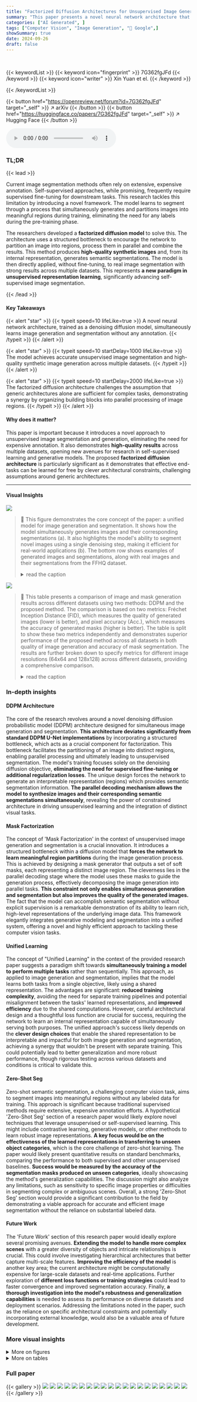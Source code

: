 ```yaml
---
title: "Factorized Diffusion Architectures for Unsupervised Image Generation and Segmentation"
summary: "This paper presents a novel neural network architecture that simultaneously learns to generate and segment images in an unsupervised manner, achieving accurate results across multiple datasets without..."
categories: ["AI Generated", ]
tags: ["Computer Vision", "Image Generation", "🏢 Google",]
showSummary: true
date: 2024-09-26
draft: false
---
```


<br>

{{< keywordList >}}
{{< keyword icon="fingerprint" >}} 7G362fgJFd {{< /keyword >}}
{{< keyword icon="writer" >}} Xin Yuan et el. {{< /keyword >}}
 
{{< /keywordList >}}

{{< button href="https://openreview.net/forum?id=7G362fgJFd" target="_self" >}}
↗ arXiv
{{< /button >}}
{{< button href="https://huggingface.co/papers/7G362fgJFd" target="_self" >}}
↗ Hugging Face
{{< /button >}}



<audio controls>
    <source src="https://ai-paper-reviewer.com/7G362fgJFd/podcast.wav" type="audio/wav">
    Your browser does not support the audio element.
</audio>


### TL;DR


{{< lead >}}

Current image segmentation methods often rely on extensive, expensive annotation.  Self-supervised approaches, while promising, frequently require supervised fine-tuning for downstream tasks. This research tackles this limitation by introducing a novel framework.  The model learns to segment through a process that simultaneously generates and partitions images into meaningful regions during training, eliminating the need for any labels during the pre-training phase.

The researchers developed a **factorized diffusion model** to solve this.  The architecture uses a structured bottleneck to encourage the network to partition an image into regions, process them in parallel and combine the results. This method produces **high-quality synthetic images** and, from its internal representation, generates semantic segmentations.  The model is then directly applied, without fine-tuning, to real image segmentation with strong results across multiple datasets. This represents **a new paradigm in unsupervised representation learning**, significantly advancing self-supervised image segmentation.

{{< /lead >}}


#### Key Takeaways

{{< alert "star" >}}
{{< typeit speed=10 lifeLike=true >}} A novel neural network architecture, trained as a denoising diffusion model, simultaneously learns image generation and segmentation without any annotation. {{< /typeit >}}
{{< /alert >}}

{{< alert "star" >}}
{{< typeit speed=10 startDelay=1000 lifeLike=true >}} The model achieves accurate unsupervised image segmentation and high-quality synthetic image generation across multiple datasets. {{< /typeit >}}
{{< /alert >}}

{{< alert "star" >}}
{{< typeit speed=10 startDelay=2000 lifeLike=true >}} The factorized diffusion architecture challenges the assumption that generic architectures alone are sufficient for complex tasks, demonstrating a synergy by organizing building blocks into parallel processing of image regions. {{< /typeit >}}
{{< /alert >}}

#### Why does it matter?
This paper is important because it introduces a novel approach to unsupervised image segmentation and generation, eliminating the need for expensive annotation.  It also demonstrates **high-quality results** across multiple datasets, opening new avenues for research in self-supervised learning and generative models.  The proposed **factorized diffusion architecture** is particularly significant as it demonstrates that effective end-tasks can be learned for free by clever architectural constraints, challenging assumptions around generic architectures.

------
#### Visual Insights



![](https://ai-paper-reviewer.com/7G362fgJFd/figures_1_1.jpg)

> 🔼 This figure demonstrates the core concept of the paper: a unified model for image generation and segmentation.  It shows how the model simultaneously generates images and their corresponding segmentations (a).  It also highlights the model's ability to segment novel images using a single denoising step, making it efficient for real-world applications (b). The bottom row shows examples of generated images and segmentations, along with real images and their segmentations from the FFHQ dataset.
> <details>
> <summary>read the caption</summary>
> Figure 1: Unifying image generation and segmentation. (a) We design a denoising diffusion model with a specific architecture that couples region prediction with spatially-masked diffusion over predicted regions, thereby generating both simultaneously. (b) An additional byproduct of running our trained denoising model on an arbitrary input image is a segmentation of that image. Using a model trained on FFHQ [31], we achieve both high quality synthesis of images and corresponding semantic segmentations (c-d), as well as the ability to accurately segment images of real faces (e-f). Segmenting a real image is fast, requiring only one forward pass (one denoising step).
> </details>





![](https://ai-paper-reviewer.com/7G362fgJFd/tables_5_1.jpg)

> 🔼 This table presents a comparison of image and mask generation results across different datasets using two methods: DDPM and the proposed method. The comparison is based on two metrics: Fréchet Inception Distance (FID), which measures the quality of generated images (lower is better), and pixel accuracy (Acc.), which measures the accuracy of generated masks (higher is better).  The table is split to show these two metrics independently and demonstrates superior performance of the proposed method across all datasets in both quality of image generation and accuracy of mask segmentation. The results are further broken down to specify metrics for different image resolutions (64x64 and 128x128) across different datasets, providing a comprehensive comparison.
> <details>
> <summary>read the caption</summary>
> Table 5: Image and mask generation comparison on all datasets (top: FID(↓) bottom: Acc. (↑)).
> </details>





### In-depth insights


#### DDPM Architecture
The core of the research revolves around a novel denoising diffusion probabilistic model (DDPM) architecture designed for simultaneous image generation and segmentation.  **This architecture deviates significantly from standard DDPM U-Net implementations** by incorporating a structured bottleneck, which acts as a crucial component for factorization. This bottleneck facilitates the partitioning of an image into distinct regions, enabling parallel processing and ultimately leading to unsupervised segmentation.  The model's training focuses solely on the denoising diffusion objective, **eliminating the need for supervised fine-tuning or additional regularization losses**.  The unique design forces the network to generate an interpretable representation (regions) which provides semantic segmentation information. **The parallel decoding mechanism allows the model to synthesize images and their corresponding semantic segmentations simultaneously**, revealing the power of constrained architecture in driving unsupervised learning and the integration of distinct visual tasks.

#### Mask Factorization
The concept of 'Mask Factorization' in the context of unsupervised image generation and segmentation is a crucial innovation. It introduces a structured bottleneck within a diffusion model that **forces the network to learn meaningful region partitions** during the image generation process. This is achieved by designing a mask generator that outputs a set of soft masks, each representing a distinct image region. The cleverness lies in the parallel decoding stage where the model uses these masks to guide the generation process, effectively decomposing the image generation into parallel tasks.  **This constraint not only enables simultaneous generation and segmentation but also improves the quality of the generated images.** The fact that the model can accomplish semantic segmentation without explicit supervision is a remarkable demonstration of its ability to learn rich, high-level representations of the underlying image data.  This framework elegantly integrates generative modeling and segmentation into a unified system, offering a novel and highly efficient approach to tackling these computer vision tasks.

#### Unified Learning
The concept of "Unified Learning" in the context of the provided research paper suggests a paradigm shift towards **simultaneously training a model to perform multiple tasks** rather than sequentially.  This approach, as applied to image generation and segmentation, implies that the model learns both tasks from a single objective, likely using a shared representation. The advantages are significant: **reduced training complexity**, avoiding the need for separate training pipelines and potential misalignment between the tasks' learned representations, and **improved efficiency** due to the shared computations. However, careful architectural design and a thoughtful loss function are crucial for success, requiring the network to learn an internal representation capable of simultaneously serving both purposes.  The unified approach's success likely depends on the **clever design choices** that enable the shared representation to be interpretable and impactful for both image generation and segmentation, achieving a synergy that wouldn't be present with separate training.  This could potentially lead to better generalization and more robust performance, though rigorous testing across various datasets and conditions is critical to validate this.

#### Zero-Shot Seg
Zero-shot semantic segmentation, a challenging computer vision task, aims to segment images into meaningful regions without any labeled data for training.  This approach is significant because traditional supervised methods require extensive, expensive annotation efforts. A hypothetical 'Zero-Shot Seg' section of a research paper would likely explore novel techniques that leverage unsupervised or self-supervised learning. This might include contrastive learning, generative models, or other methods to learn robust image representations. **A key focus would be on the effectiveness of the learned representations in transferring to unseen object categories**, which is the core challenge of zero-shot learning. The paper would likely present quantitative results on standard benchmarks, comparing the performance to both supervised and other unsupervised baselines. **Success would be measured by the accuracy of the segmentation masks produced on unseen categories**, ideally showcasing the method's generalization capabilities.  The discussion might also analyze any limitations, such as sensitivity to specific image properties or difficulties in segmenting complex or ambiguous scenes.  Overall, a strong 'Zero-Shot Seg' section would provide a significant contribution to the field by demonstrating a viable approach for accurate and efficient image segmentation without the reliance on substantial labeled data.

#### Future Work
The 'Future Work' section of this research paper would ideally explore several promising avenues.  **Extending the model to handle more complex scenes** with a greater diversity of objects and intricate relationships is crucial.  This could involve investigating hierarchical architectures that better capture multi-scale features.  **Improving the efficiency of the model** is another key area; the current architecture might be computationally expensive for large-scale datasets and real-time applications.  Further exploration of **different loss functions or training strategies** could lead to faster convergence and improved segmentation accuracy. Finally, **a thorough investigation into the model's robustness and generalization capabilities** is needed to assess its performance on diverse datasets and deployment scenarios.  Addressing the limitations noted in the paper, such as the reliance on specific architectural constraints and potentially incorporating external knowledge, would also be a valuable area of future development.


### More visual insights

<details>
<summary>More on figures
</summary>


![](https://ai-paper-reviewer.com/7G362fgJFd/figures_2_1.jpg)

> 🔼 This figure illustrates the factorized diffusion architecture, showing how the image denoising task is decomposed into parallel subtasks. The left side depicts the component factorization, where an encoder extracts features, a middle block processes them, and a mask generator creates region masks. The right side shows the parallel decoding, where multiple decoders process the features and masks to generate the final image and segmentation.
> <details>
> <summary>read the caption</summary>
> Figure 2: Factorized diffusion architecture. Our framework restructures the architecture of the neural network within a DDPM [27] so as to decompose the image denoising task into parallel subtasks. All modules are end-to-end trainable and optimized according to the same denoising objective as DDPM. Left: Component factorization. An Encoder, equivalent to the first half of a standard DDPM U-Net architecture, extracts features henc. A common Middle Block processes Encoder output into shared latent features hmid. Note that Middle Block and hmid exist in the standard denoising DDPM U-Net by default. We draw it as a standalone module for a better illustration of the detailed architectural design. A Mask Generator, structured as the second half of a standard U-Net receives hmid as input, alongside all encoder features henc injected via skip connections to layers of corresponding resolution. This later network produces a soft classification of every pixel into one of K region masks, mo, m1, ..., mk. Right: Parallel decoding. A Decoder, also structured as the second half of a standard U-Net, runs separately for each region. Each instance of the Decoder receives shared features hmid and a masked view of encoder features henc mi injected via skip connections to corresponding layers. Decoder outputs are masked prior to combination. Though not pictured, we inject timestep embedding t into the Encoder, Mask Generator, and Decoder.
> </details>



![](https://ai-paper-reviewer.com/7G362fgJFd/figures_6_1.jpg)

> 🔼 This figure shows the results of applying the proposed method for image segmentation on the Flower dataset.  The left panel displays the input images of various flowers, while the right panel shows the corresponding segmentation masks generated by the model. The masks effectively delineate the boundaries of the flowers, separating them from the background.
> <details>
> <summary>read the caption</summary>
> Figure 3: Segmentation on Flower.
> </details>



![](https://ai-paper-reviewer.com/7G362fgJFd/figures_6_2.jpg)

> 🔼 This figure shows the results of applying the proposed method to the Flower dataset.  The left side displays example images from the dataset, while the right shows the corresponding segmentations produced by the model. The segmentations highlight different regions within the images, effectively separating the flowers from their backgrounds and other elements.
> <details>
> <summary>read the caption</summary>
> Figure 3: Segmentation on Flower.
> </details>



![](https://ai-paper-reviewer.com/7G362fgJFd/figures_7_1.jpg)

> 🔼 This figure demonstrates the unified approach of the proposed model for simultaneous image generation and semantic segmentation.  Part (a) shows the architecture: a denoising diffusion model that predicts regions and then performs spatially masked denoising within each region. Part (b) illustrates how the model segments a novel image by applying a single denoising step. Parts (c) through (f) present qualitative results, showcasing generated images and their corresponding segmentations, alongside real images and their segmented counterparts. The results highlight the model's ability to generate high-quality images and accurate semantic segmentations.
> <details>
> <summary>read the caption</summary>
> Figure 1: Unifying image generation and segmentation. (a) We design a denoising diffusion model with a specific architecture that couples region prediction with spatially-masked diffusion over predicted regions, thereby generating both simultaneously. (b) An additional byproduct of running our trained denoising model on an arbitrary input image is a segmentation of that image. Using a model trained on FFHQ [31], we achieve both high quality synthesis of images and corresponding semantic segmentations (c-d), as well as the ability to accurately segment images of real faces (e-f). Segmenting a real image is fast, requiring only one forward pass (one denoising step).
> </details>



![](https://ai-paper-reviewer.com/7G362fgJFd/figures_7_2.jpg)

> 🔼 This figure shows example results for image segmentation on the ImageNet dataset. The left panel displays the input images and the right panel shows the corresponding segmentation masks generated by the proposed model. The masks accurately delineate various objects in the images, demonstrating the model's ability to perform accurate unsupervised image segmentation.
> <details>
> <summary>read the caption</summary>
> Figure 6: Segmentation on ImageNet.
> </details>



![](https://ai-paper-reviewer.com/7G362fgJFd/figures_7_3.jpg)

> 🔼 This figure shows the results of the proposed method on the Flower dataset.  The left panel displays the original flower images, and the right panel shows the corresponding segmentation masks generated by the model.  Each mask highlights the main flower region in each image, demonstrating the model's ability to accurately segment the foreground flower object from the background. The results visually illustrate the model’s ability to perform accurate unsupervised segmentation.
> <details>
> <summary>read the caption</summary>
> Figure 3: Segmentation on Flower.
> </details>



![](https://ai-paper-reviewer.com/7G362fgJFd/figures_7_4.jpg)

> 🔼 This figure shows the results of applying the proposed method for image segmentation on the CUB dataset.  The left panel shows example images from the CUB dataset and the right panel presents the corresponding segmentations produced by the model.  The segmentations highlight different regions within the images, indicating the model's ability to successfully delineate object boundaries and separate foreground from background.
> <details>
> <summary>read the caption</summary>
> Figure 4: Segmentation on CUB.
> </details>



![](https://ai-paper-reviewer.com/7G362fgJFd/figures_8_1.jpg)

> 🔼 This figure shows the results of applying the proposed unsupervised image segmentation method to the ImageNet dataset.  It displays a grid of real images from ImageNet (a) alongside their corresponding generated segmentations (b). The segmentations highlight different image regions, demonstrating the model's ability to accurately segment various object categories without any explicit supervision during training.
> <details>
> <summary>read the caption</summary>
> Figure 6: Segmentation on ImageNet.
> </details>



![](https://ai-paper-reviewer.com/7G362fgJFd/figures_8_2.jpg)

> 🔼 This figure shows the core idea of the paper: unifying image generation and segmentation using a denoising diffusion model.  It demonstrates the model's ability to simultaneously generate images and their corresponding semantic segmentations.  Panel (a) illustrates the architecture, (b) shows how segmentation is achieved on a new image, while (c-f) display example outputs: generated images and segmentations, and real images and their corresponding segmentations. The efficiency of segmenting real images (one forward pass) is highlighted.
> <details>
> <summary>read the caption</summary>
> Figure 1: Unifying image generation and segmentation. (a) We design a denoising diffusion model with a specific architecture that couples region prediction with spatially-masked diffusion over predicted regions, thereby generating both simultaneously. (b) An additional byproduct of running our trained denoising model on an arbitrary input image is a segmentation of that image. Using a model trained on FFHQ [31], we achieve both high quality synthesis of images and corresponding semantic segmentations (c-d), as well as the ability to accurately segment images of real faces (e-f). Segmenting a real image is fast, requiring only one forward pass (one denoising step).
> </details>



![](https://ai-paper-reviewer.com/7G362fgJFd/figures_8_3.jpg)

> 🔼 This figure visualizes the gradual refinement of both image and mask generation as denoising steps approach t=0 in the reverse diffusion process. It demonstrates the progressive improvement of the generated image and its corresponding mask from noisy initial state to a clear and well-defined final output, highlighting the DDPM’s ability to refine both aspects simultaneously during denoising.
> <details>
> <summary>read the caption</summary>
> Figure 11: Gen. refinement along diffusion.
> </details>



![](https://ai-paper-reviewer.com/7G362fgJFd/figures_9_1.jpg)

> 🔼 This figure shows interpolations of images from the FFHQ dataset using the model trained in the paper. The interpolations are generated by taking two images from the dataset as starting points and generating a sequence of intermediate images. The interpolations show a smooth transition between the two input images. The bottom row of images shows the corresponding heatmaps. These interpolations demonstrate the model's ability to generate realistic and varied images.
> <details>
> <summary>read the caption</summary>
> Figure 12: Interpolations on FFHQ with 250 timesteps of diffusion.
> </details>



![](https://ai-paper-reviewer.com/7G362fgJFd/figures_9_2.jpg)

> 🔼 This figure shows the results of applying the proposed model on the PASCAL VOC 2012 dataset. The left panel displays example images from the dataset, and the right panel shows the corresponding segmentation masks generated by the model.  The model accurately segments various objects such as airplanes, boats, laptops and people demonstrating its ability to perform zero-shot object segmentation on unseen data.
> <details>
> <summary>read the caption</summary>
> Figure 13: Segmentation on VOC-2012.
> </details>



![](https://ai-paper-reviewer.com/7G362fgJFd/figures_13_1.jpg)

> 🔼 This figure illustrates a hierarchical factorized diffusion architecture.  Instead of a single level of region factorization, it uses multiple levels. The first level performs initial region segmentation, and each subsequent level refines the segmentation.  Each level employs the factorized diffusion architecture shown in Figure 2, using the previous level's output as input. The final segmentation is a combination of results from all levels.
> <details>
> <summary>read the caption</summary>
> Figure 15: Hierarchical factorized diffusion architecture.
> </details>



![](https://ai-paper-reviewer.com/7G362fgJFd/figures_14_1.jpg)

> 🔼 This figure illustrates a hierarchical extension of the factorized diffusion model.  Instead of a single level of region mask generation and parallel decoding, it shows a multi-level approach. The first level generates coarse region masks, which are then used as input for the subsequent level. Each level refines the segmentation, leading to increasingly detailed region masks.  The diagram shows three levels, though the architecture could support more. Each level uses a factorized diffusion process, with separate decoding branches for each region. The final output is a combination of the region masks from all levels, representing a hierarchical segmentation.
> <details>
> <summary>read the caption</summary>
> Figure 15: Hierarchical factorized diffusion architecture.
> </details>



![](https://ai-paper-reviewer.com/7G362fgJFd/figures_15_1.jpg)

> 🔼 This figure illustrates the proposed hierarchical factorized diffusion architecture.  It expands on the single-level architecture from Figure 2 by adding a second level of factorized diffusion. The first level (Level 1) generates coarse region masks, which are then used as input for the second level (Level 2). The second level further refines the segmentation into finer-grained regions.  Each branch at each level processes different segments in parallel, leading to a multi-level segmentation. This hierarchical approach allows for capturing both global context and finer details in the segmentation task.
> <details>
> <summary>read the caption</summary>
> Figure 15: Hierarchical factorized diffusion architecture.
> </details>



![](https://ai-paper-reviewer.com/7G362fgJFd/figures_15_2.jpg)

> 🔼 This figure shows the segmentation results on the CUB dataset with varying noise levels (t). The x-axis represents the noise level, and the y-axis represents the performance metrics: Accuracy (Acc.), Intersection over Union (IOU), and Dice score (DICE).  Each line graph plots the trend of one of these metrics as the noise level increases. This allows for observation of how segmentation accuracy changes in relation to the amount of noise added to the image before denoising.
> <details>
> <summary>read the caption</summary>
> Figure 18: Segmentation results on CUB with t ∈ {0, 10, 20, 30, 40, 50, 60}.
> </details>



![](https://ai-paper-reviewer.com/7G362fgJFd/figures_16_1.jpg)

> 🔼 This figure shows the results of applying the proposed method for image segmentation on the Flower dataset.  The left panel displays a grid of real images from the dataset, and the right panel shows the corresponding segmentations generated by the model. Each segmentation mask highlights different regions within the flower images, demonstrating the model's ability to identify and separate various components of the flowers.
> <details>
> <summary>read the caption</summary>
> Figure 3: Segmentation on Flower.
> </details>



![](https://ai-paper-reviewer.com/7G362fgJFd/figures_17_1.jpg)

> 🔼 This figure shows the results of applying the proposed method to the CUB dataset.  The left panel shows the original images of birds, and the right panel displays the corresponding segmentations generated by the model. The segmentations highlight the different regions of the birds, such as the body, head, beak, etc. This demonstrates the model's ability to accurately segment objects within images.
> <details>
> <summary>read the caption</summary>
> Figure 4: Segmentation on CUB.
> </details>



![](https://ai-paper-reviewer.com/7G362fgJFd/figures_17_2.jpg)

> 🔼 This figure shows the core idea of the paper, which is to unify image generation and segmentation using a denoising diffusion model.  The model is designed with a specific architecture that learns to both generate images and segment them simultaneously, without any explicit annotation during training.  Panel (a) illustrates the simultaneous generation of images and their corresponding regions. Panel (b) demonstrates how the model can segment a new input image by simply performing a single denoising step. Panels (c) through (f) show examples of image generation, region generation (segmentation), real images, and their corresponding segmentations, respectively.
> <details>
> <summary>read the caption</summary>
> Figure 1: Unifying image generation and segmentation. (a) We design a denoising diffusion model with a specific architecture that couples region prediction with spatially-masked diffusion over predicted regions, thereby generating both simultaneously. (b) An additional byproduct of running our trained denoising model on an arbitrary input image is a segmentation of that image. Using a model trained on FFHQ [31], we achieve both high quality synthesis of images and corresponding semantic segmentations (c-d), as well as the ability to accurately segment images of real faces (e-f). Segmenting a real image is fast, requiring only one forward pass (one denoising step).
> </details>



![](https://ai-paper-reviewer.com/7G362fgJFd/figures_18_1.jpg)

> 🔼 This figure demonstrates the model's ability to perform both image generation and segmentation simultaneously and independently.  (a) shows the architecture, where a denoising diffusion model predicts regions and then denoises them in parallel. (b) shows how the model segments a new image with a single forward pass. (c) and (d) showcase generated images and their corresponding segmentations. (e) and (f) illustrate the model's performance on real images.
> <details>
> <summary>read the caption</summary>
> Figure 1: Unifying image generation and segmentation. (a) We design a denoising diffusion model with a specific architecture that couples region prediction with spatially-masked diffusion over predicted regions, thereby generating both simultaneously. (b) An additional byproduct of running our trained denoising model on an arbitrary input image is a segmentation of that image. Using a model trained on FFHQ [31], we achieve both high quality synthesis of images and corresponding semantic segmentations (c-d), as well as the ability to accurately segment images of real faces (e-f). Segmenting a real image is fast, requiring only one forward pass (one denoising step).
> </details>



![](https://ai-paper-reviewer.com/7G362fgJFd/figures_18_2.jpg)

> 🔼 This figure shows the results of applying the proposed unsupervised image segmentation method on the Flower dataset.  Subfigure (a) displays a grid of example images from the Flower dataset, while subfigure (b) presents the corresponding segmentation masks generated by the model.  The masks visually delineate the different regions within each image, demonstrating the model's ability to perform accurate unsupervised segmentation of natural images. The segmentation masks are monochromatic, effectively showing the segmentation's boundaries.
> <details>
> <summary>read the caption</summary>
> Figure 3: Segmentation on Flower.
> </details>



![](https://ai-paper-reviewer.com/7G362fgJFd/figures_18_3.jpg)

> 🔼 This figure shows samples of generated images and their corresponding generated masks from the Flower dataset.  The left panel displays a grid of generated images of flowers, demonstrating the model's ability to synthesize diverse and realistic flower images. The right panel shows the corresponding generated masks, which segment the images into regions representing different parts of the flowers, such as petals, leaves, and stems.
> <details>
> <summary>read the caption</summary>
> Figure 7: Generation on Flower.
> </details>



![](https://ai-paper-reviewer.com/7G362fgJFd/figures_19_1.jpg)

> 🔼 This figure shows the results of image and mask generation on the Flower dataset.  The left panel displays a grid of generated images, demonstrating the model's ability to synthesize realistic flower images with varying compositions and backgrounds. The right panel presents corresponding generated masks, highlighting the model's capacity to simultaneously segment these images into meaningful regions. The masks effectively delineate different components within each flower image, showcasing the model's understanding of visual structure and object boundaries.
> <details>
> <summary>read the caption</summary>
> Figure 7: Generation on Flower.
> </details>



![](https://ai-paper-reviewer.com/7G362fgJFd/figures_19_2.jpg)

> 🔼 This figure demonstrates the model's ability to perform both image generation and segmentation simultaneously.  Panel (a) shows the model architecture, illustrating how region prediction and masked diffusion are coupled. Panel (b) shows how the model segments a novel input image, using only one forward pass. Panels (c) and (d) showcase generated images and their corresponding segmentations. Panels (e) and (f) demonstrate accurate segmentation of real images.
> <details>
> <summary>read the caption</summary>
> Figure 1: Unifying image generation and segmentation. (a) We design a denoising diffusion model with a specific architecture that couples region prediction with spatially-masked diffusion over predicted regions, thereby generating both simultaneously. (b) An additional byproduct of running our trained denoising model on an arbitrary input image is a segmentation of that image. Using a model trained on FFHQ [31], we achieve both high quality synthesis of images and corresponding semantic segmentations (c-d), as well as the ability to accurately segment images of real faces (e-f). Segmenting a real image is fast, requiring only one forward pass (one denoising step).
> </details>



![](https://ai-paper-reviewer.com/7G362fgJFd/figures_19_3.jpg)

> 🔼 This figure shows the results of conditional image generation on the ImageNet dataset.  The left panel (a) displays a grid of generated images, showcasing the model's ability to synthesize various ImageNet classes. The right panel (b) presents the corresponding generated masks for each image, demonstrating the model's simultaneous segmentation capabilities. The figure visually exemplifies the model's proficiency in generating diverse and realistic images while simultaneously outputting accurate semantic segmentations. This is a key finding of the paper, showcasing the unified approach to image generation and segmentation.
> <details>
> <summary>read the caption</summary>
> Figure 27: Conditional ImageNet generation.
> </details>



![](https://ai-paper-reviewer.com/7G362fgJFd/figures_20_1.jpg)

> 🔼 This figure shows the results of zero-shot object segmentation on the PASCAL VOC 2012 dataset. The left panel displays example images from the dataset, while the right panel shows the corresponding segmentations produced by the proposed model.  The model successfully identifies and segments various objects such as bicycles, chairs, potted plants, and trains, demonstrating its ability to generalize to unseen data.
> <details>
> <summary>read the caption</summary>
> Figure 28: Segmentation on VOC-2012.
> </details>



![](https://ai-paper-reviewer.com/7G362fgJFd/figures_20_2.jpg)

> 🔼 This figure shows the results of applying the proposed method to the DAVIS-2017 dataset.  It displays frames from two videos, 'classic-car' and 'dance-jump',  alongside their corresponding segmentations generated by the model.  The segmentations demonstrate the model's ability to accurately identify and delineate objects in video sequences, even without any video-specific training.
> <details>
> <summary>read the caption</summary>
> Figure 29: Segmentation on DAVIS-2017.
> </details>



![](https://ai-paper-reviewer.com/7G362fgJFd/figures_20_3.jpg)

> 🔼 This figure demonstrates the model's ability to perform both image generation and image segmentation simultaneously in an unsupervised manner.  It shows the architecture (a) where region prediction is coupled with diffusion, the process of segmenting a new image (b), examples of generated images and their corresponding segmentations (c, d), and finally examples of real images and their segmentations (e, f). The key takeaway is that the model achieves both tasks without any annotations or prior knowledge.
> <details>
> <summary>read the caption</summary>
> Figure 1: Unifying image generation and segmentation. (a) We design a denoising diffusion model with a specific architecture that couples region prediction with spatially-masked diffusion over predicted regions, thereby generating both simultaneously. (b) An additional byproduct of running our trained denoising model on an arbitrary input image is a segmentation of that image. Using a model trained on FFHQ [31], we achieve both high quality synthesis of images and corresponding semantic segmentations (c-d), as well as the ability to accurately segment images of real faces (e-f). Segmenting a real image is fast, requiring only one forward pass (one denoising step).
> </details>



</details>




<details>
<summary>More on tables
</summary>


![](https://ai-paper-reviewer.com/7G362fgJFd/tables_6_1.jpg)
> 🔼 This table presents a comparison of the proposed method's performance on the Flower dataset against several other methods for unsupervised image segmentation.  The metrics used for comparison are Accuracy (Acc.), Intersection over Union (IOU), and Dice coefficient (DICE).  Higher values in all three metrics indicate better performance. The table shows that the proposed method achieves state-of-the-art results on the Flower dataset.
> <details>
> <summary>read the caption</summary>
> Table 1: Comparisons on Flower.
> </details>

![](https://ai-paper-reviewer.com/7G362fgJFd/tables_6_2.jpg)
> 🔼 This table compares the performance of different unsupervised image segmentation methods on the CUB dataset.  The methods compared are GrabCut, PerturbGAN, ReDO, IEM, IEM+SegNet, and the proposed method. The metrics used for comparison are Accuracy (Acc.), Intersection over Union (IOU), and Dice coefficient (DICE).  The results show that the proposed method outperforms other methods on all three metrics.
> <details>
> <summary>read the caption</summary>
> Table 2: Comparisons on CUB.
> </details>

![](https://ai-paper-reviewer.com/7G362fgJFd/tables_7_1.jpg)
> 🔼 This table compares the performance of three different methods on the CelebA dataset for semantic segmentation.  The methods are: a supervised UNet (a fully supervised model), DatasetDDPM-unsup (an unsupervised method using a pre-trained diffusion model), and the proposed method (Ours).  The comparison uses two metrics: Accuracy (Acc.) and mean Intersection over Union (mIOU).  The results show that the proposed method significantly outperforms the unsupervised baseline and achieves performance close to the fully supervised model.
> <details>
> <summary>read the caption</summary>
> Table 3: Seg. comparisons on CelebA.
> </details>

![](https://ai-paper-reviewer.com/7G362fgJFd/tables_7_2.jpg)
> 🔼 This table compares the performance of three different methods on the ImageNet dataset for semantic segmentation.  The methods are a supervised UNet, the unsupervised DatasetDDPM approach, and the proposed method from the paper.  The metrics used for comparison are accuracy (Acc.) and mean Intersection over Union (mIOU). The results show that the proposed method outperforms the unsupervised baseline and achieves comparable performance to the fully supervised UNet.
> <details>
> <summary>read the caption</summary>
> Table 4: Seg. comparisons on ImageNet.
> </details>

![](https://ai-paper-reviewer.com/7G362fgJFd/tables_8_1.jpg)
> 🔼 This table presents a comparison of image and mask generation results across multiple datasets using two different models: DDPM and the proposed model.  For each dataset (Flower-64, Flower-128, CUB-64, CUB-128, FFHQ-64, FFHQ-128, ImageNet-64), the table shows the Fréchet Inception Distance (FID) score, a lower score indicating better image quality, and the accuracy (Acc) of the generated masks. The top half of the table shows FID scores, and the bottom half shows accuracy scores.  The proposed model consistently outperforms the DDPM baseline in both image quality (lower FID) and mask accuracy (higher Acc).
> <details>
> <summary>read the caption</summary>
> Table 5: Image and mask generation comparison on all datasets (top: FID(↓) bottom: Acc. (↑)).
> </details>

![](https://ai-paper-reviewer.com/7G362fgJFd/tables_8_2.jpg)
> 🔼 This table presents the ablation study results on the CUB dataset for different decoding schemes.  It compares the performance of three variations of the proposed model architecture against the baseline model. The variations modify how the factorized mask interacts with the decoder: concatenation, masking intermediate features, and parallel decoding without weight sharing. The performance is measured using Intersection over Union (IOU) and Fréchet Inception Distance (FID).  The table demonstrates the effectiveness of the proposed weight-sharing multi-branch decoder in achieving better performance.
> <details>
> <summary>read the caption</summary>
> Table 6: Ablations of decoding scheme on CUB.
> </details>

![](https://ai-paper-reviewer.com/7G362fgJFd/tables_16_1.jpg)
> 🔼 This table presents the results of zero-shot transfer experiments on the PASCAL VOC 2012 dataset.  The authors mapped ImageNet classes to VOC classes and then evaluated the accuracy and mean Intersection over Union (mIOU) of the resulting segmentations.  The table shows the performance of the proposed model on each individual VOC class, along with the average accuracy and mIOU across all classes.
> <details>
> <summary>read the caption</summary>
> Table 7: We perform class label mapping from ImageNet to VOC, and report zero-shot transfer Accuracy and mIOU per class on VOC validation dataset.
> </details>

</details>




### Full paper

{{< gallery >}}
<img src="https://ai-paper-reviewer.com/7G362fgJFd/1.png" class="grid-w50 md:grid-w33 xl:grid-w25" />
<img src="https://ai-paper-reviewer.com/7G362fgJFd/2.png" class="grid-w50 md:grid-w33 xl:grid-w25" />
<img src="https://ai-paper-reviewer.com/7G362fgJFd/3.png" class="grid-w50 md:grid-w33 xl:grid-w25" />
<img src="https://ai-paper-reviewer.com/7G362fgJFd/4.png" class="grid-w50 md:grid-w33 xl:grid-w25" />
<img src="https://ai-paper-reviewer.com/7G362fgJFd/5.png" class="grid-w50 md:grid-w33 xl:grid-w25" />
<img src="https://ai-paper-reviewer.com/7G362fgJFd/6.png" class="grid-w50 md:grid-w33 xl:grid-w25" />
<img src="https://ai-paper-reviewer.com/7G362fgJFd/7.png" class="grid-w50 md:grid-w33 xl:grid-w25" />
<img src="https://ai-paper-reviewer.com/7G362fgJFd/8.png" class="grid-w50 md:grid-w33 xl:grid-w25" />
<img src="https://ai-paper-reviewer.com/7G362fgJFd/9.png" class="grid-w50 md:grid-w33 xl:grid-w25" />
<img src="https://ai-paper-reviewer.com/7G362fgJFd/10.png" class="grid-w50 md:grid-w33 xl:grid-w25" />
<img src="https://ai-paper-reviewer.com/7G362fgJFd/11.png" class="grid-w50 md:grid-w33 xl:grid-w25" />
<img src="https://ai-paper-reviewer.com/7G362fgJFd/12.png" class="grid-w50 md:grid-w33 xl:grid-w25" />
<img src="https://ai-paper-reviewer.com/7G362fgJFd/13.png" class="grid-w50 md:grid-w33 xl:grid-w25" />
<img src="https://ai-paper-reviewer.com/7G362fgJFd/14.png" class="grid-w50 md:grid-w33 xl:grid-w25" />
<img src="https://ai-paper-reviewer.com/7G362fgJFd/15.png" class="grid-w50 md:grid-w33 xl:grid-w25" />
<img src="https://ai-paper-reviewer.com/7G362fgJFd/16.png" class="grid-w50 md:grid-w33 xl:grid-w25" />
<img src="https://ai-paper-reviewer.com/7G362fgJFd/17.png" class="grid-w50 md:grid-w33 xl:grid-w25" />
<img src="https://ai-paper-reviewer.com/7G362fgJFd/18.png" class="grid-w50 md:grid-w33 xl:grid-w25" />
<img src="https://ai-paper-reviewer.com/7G362fgJFd/19.png" class="grid-w50 md:grid-w33 xl:grid-w25" />
<img src="https://ai-paper-reviewer.com/7G362fgJFd/20.png" class="grid-w50 md:grid-w33 xl:grid-w25" />
{{< /gallery >}}